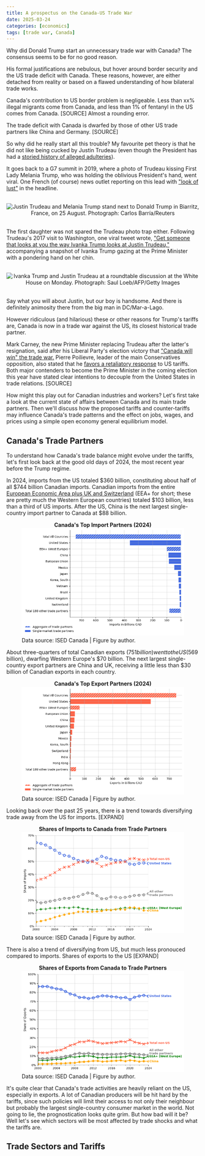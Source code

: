 ```yaml
---
title: A prospectus on the Canada-US Trade War
date: 2025-03-24
categories: [economics]
tags: [trade war, Canada]
---
```


<!-- # A prospectus on the Canada-US Trade War -->

Why did Donald Trump start an unnecessary trade war with Canada? The consensus seems to be for no good reason.

His formal justifications are nebulous, but hover around border security and the US trade deficit with Canada. These reasons, however, are either detached from reality or based on a flawed understanding of how bilateral trade works.

Canada's contribution to US border problem is negligeable. Less than xx% illegal migrants come from Canada, and less than 1% of fentanyl in the US comes from Canada. [SOURCE] Almost a rounding error.

The trade deficit with Canada is dwarfed by those of other US trade partners like China and Germany. [SOURCE]

So why did he really start all this trouble? My favourite pet theory is that he did not like being cucked by Justin Trudeau (even though the President has had a [storied history of alleged adulteries](https://www.businessinsider.com/trump-melania-stormy-daniels-affairs-marriages-timeline-2018-3)).

It goes back to a G7 summit in 2019, where a photo of Trudeau kissing First Lady Melania Trump, who was holding the oblivious President's hand, went viral. One French (of course) news outlet reporting on this lead with ["look of lust"](https://www.france24.com/en/20190827-papers-indonesia-names-new-capital-borneo-israel-lebanon-melania-trudeau-g7-photo) in the headline.

<br>
<div style="text-align: center; width: 100%;">
<img src="https://github.com/user-attachments/assets/5d8a43b6-657d-483d-97ab-13966278c6e4" alt="Justin Trudeau and Melania Trump stand next to Donald Trump in Biarritz, France, on 25 August. Photograph: Carlos Barría/Reuters" width="600"/>
</div>
<br>

The first daughter was not spared the Trudeau photo trap either. Following Trudeau's 2017 visit to Washington, one viral tweet wrote, ["Get someone that looks at you the way Ivanka Trump looks at Justin Trudeau,"](https://x.com/Phil_Lewis_/status/831280292379910144?t=EAPxWbPN6pyIdn-oeZOecQ&s=19) accompanying a snapshot of Ivanka Trump gazing at the Prime Minister with a pondering hand on her chin.

<br>
<div style="text-align: center; width: 100%;">
<img src="https://github.com/user-attachments/assets/4b67b532-9ce9-4f73-9ca3-a5631cd5c578" alt="Ivanka Trump and Justin Trudeau at a roundtable discussion at the White House on Monday. Photograph: Saul Loeb/AFP/Getty Images" width="600"/>
</div>
<br>

Say what you will about Justin, but our boy is handsome. And there is definitely animosity there from the big man in DC/Mar-a-Lago.

However ridiculous (and hilarious) these or other reasons for Trump's tariffs are, Canada is now in a trade war against the US, its closest historical trade partner.

Mark Carney, the new Prime Minister replacing Trudeau after the latter's resignation, said after his Liberal Party's election victory that ["Canada will win" the trade war.](https://www.bbc.com/news/articles/c36wkg47z1po.amp) Pierre Poilievre, leader of the main Conservatives opposition, also stated that he [favors a retaliatory response](https://youtube.com/shorts/4ZP7V5cxKPs?si=hMU9ef43AnjcC4nY) to US tariffs. Both major contenders to become the Prime Minister in the coming election this year have stated clear intentions to decouple from the United States in trade relations. [SOURCE]

How might this play out for Canadian industries and workers? Let's first take a look at the current state of affairs between Canada and its main trade partners. Then we'll discuss how the proposed tariffs and counter-tariffs may influence Canada's trade patterns and the effect on jobs, wages, and prices using a simple open economy general equilibrium model.


## Canada's Trade Partners

To understand how Canada's trade balance might evolve under the tariffs, let's first look back at the good old days of 2024, the most recent year before the Trump regime.

In 2024, imports from the US totaled $360 billion, constituting about half of all $744 billion Canadian imports. Canadian imports from the entire [European Economic Area plus UK and Switzerland](https://www.gov.uk/eu-eea) (EEA+ for short; these are pretty much the Western European countries) totaled $103 billion, less than a third of US imports. After the US, China is the next largest single-country import partner to Canada at $88 billion.

<figure>
    <figcaption align="center" style="font-size:16">
        <b>Canada's Top Import Partners (2024)</b>
    </figcaption>
    <img src='https://github.com/JackQCXie/CAtrade/blob/master/figures/03-import_partners.png?raw=true' alt=''/>
    <figcaption align="left">Data source: ISED Canada | Figure by author.</figcaption>
</figure>

About three-quarters of total Canadian exports ($751 billion) went to the US ($569 billion), dwarfing Western Europe's $70 billion. The next largest single-country export partners are China and UK, receiving a little less than $30 billion of Canadian exports in each country.

<figure>
    <figcaption align="center" style="font-size:16">
        <b>Canada's Top Export Partners (2024)</b>
    </figcaption>
        <img src='https://github.com/JackQCXie/CAtrade/blob/master/figures/03-export_partners.png?raw=true' alt=''/>
    <figcaption align="left">Data source: ISED Canada | Figure by author.</figcaption>
</figure>

Looking back over the past 25 years, there is a trend towards diversifying trade away from the US for imports. [EXPAND]

<figure>
    <figcaption align="center" style="font-size:16">
        <b>Shares of Imports to Canada from Trade Partners</b>
    </figcaption>
        <img src='https://github.com/JackQCXie/CAtrade/blob/master/figures/03-importshare.png?raw=true' alt=''/>
    <figcaption align="left">Data source: ISED Canada | Figure by author.</figcaption>
</figure>

There is also a trend of diversifying from US, but much less pronouced compared to imports. Shares of exports to the US [EXPAND]

<figure>
    <figcaption align="center" style="font-size:16">
        <b>Shares of Exports from Canada to Trade Partners</b>
    </figcaption>
        <img src='https://github.com/JackQCXie/CAtrade/blob/master/figures/03-exportshare.png?raw=true' alt=''/>
    <figcaption align="left">Data source: ISED Canada | Figure by author.</figcaption>
</figure>

It's quite clear that Canada's trade activities are heavily reliant on the US, especially in exports. A lot of Canadian producers will be hit hard by the tariffs, since such policies will limit their access to not only their neighbour but probably the largest single-country consumer market in the world. Not going to lie, the prognostication looks quite grim. But how bad will it be? Well let's see which sectors will be most affected by trade shocks and what the tariffs are.

## Trade Sectors and Tariffs


<!-- 
<style>
figure{text-align: center; max-width: 45%; float:left; margin:0;padding: 1px;}
figure img{width: 100%;}
</style>

<div>
<figure>
    <figcaption align="center"><b>Canada's top 10 import partners (2024)</b></figcaption>
    <img src='https://github.com/JackQCXie/CAtrade/blob/master/figures/03-import_partners.png?raw=true' alt=''/>
</figure>
<figure>
    <figcaption align="center"><b>Canada's top 10 export partners (2024)</b></figcaption>
    <img src='https://github.com/JackQCXie/CAtrade/blob/master/figures/03-export_partners.png?raw=true' alt=''/>
</figure>
</div> -->

<!--
TODO:
* Descriptive figures of balance of payments by industry for Canada and main trade partners
* General equilibrium (SOE) model with tariffs
* DSGE (NOEM) model
-->